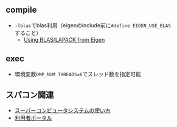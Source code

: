 ## compile

- `-lblas`でblas利用（eigenのinclude前に`#define EIGEN_USE_BLAS`すること）
  - [Using BLAS/LAPACK from Eigen](https://eigen.tuxfamily.org/dox/TopicUsingBlasLapack.html)

## exec
- 環境変数`OMP_NUM_THREADS=6`でスレッド数を指定可能

## スパコン関連
- [スーパーコンピュータシステムの使い方](https://web.kudpc.kyoto-u.ac.jp/manual/ja)
- [利用者ポータル](https://web.kudpc.kyoto-u.ac.jp/portal/)
